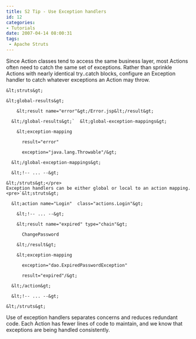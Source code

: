 ```yaml
---
title: S2 Tip - Use Exception handlers
id: 12
categories:
- Tutorials
date: 2007-04-14 08:00:31
tags:
 - Apache Struts
---
```


Since Action classes tend to access the same business layer, most Actions often need to catch the same set of exceptions. Rather than sprinkle Actions with  nearly identical try..catch blocks, configure an Exception handler to catch whatever exceptions an Action may throw.

    &lt;struts&gt;

    &lt;global-results&gt;

        &lt;result name="error"&gt;/Error.jsp&lt;/result&gt;

      &lt;/global-results&gt;`  &lt;global-exception-mappings&gt;

        &lt;exception-mapping

          result="error"

          exception="java.lang.Throwable"/&gt;

      &lt;/global-exception-mappings&gt;

      &lt;!-- ... --&gt;

    &lt;/struts&gt;</pre>
    Exception handlers can be either global or local to an action mapping.
    <pre>`&lt;struts&gt;

      &lt;action name="Login"  class="actions.Login"&gt;

        &lt;!-- ... --&gt;

        &lt;result name="expired" type="chain"&gt;

          ChangePassword

        &lt;/result&gt;

        &lt;exception-mapping

          exception="dao.ExpiredPasswordException"

          result="expired"/&gt;

      &lt;/action&gt;

      &lt;!-- ... --&gt;

    &lt;/struts&gt;

Use of exception handlers separates concerns and reduces redundant code. Each Action has fewer lines of code to maintain, and we know that exceptions are being handled consistently.